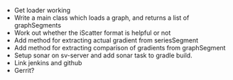 * Get loader working
* Write a main class which loads a graph, and returns a list of graphSegments
* Work out whether the iScatter format is helpful or not
* Add method for extracting actual gradient from seriesSegment
* Add method for extracting comparison of gradients from graphSegment
* Setup sonar on sv-server and add sonar task to gradle build.
* Link jenkins and github
* Gerrit?
